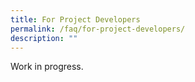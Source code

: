 ```yaml
---
title: For Project Developers
permalink: /faq/for-project-developers/
description: ""
---
```

Work in progress.